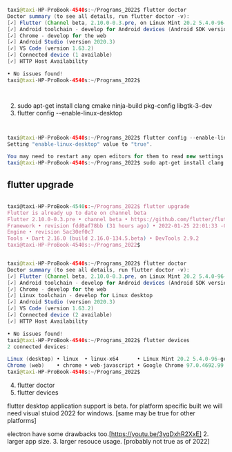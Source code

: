 
```java
taxi@taxi-HP-ProBook-4540s:~/Programs_2022$ flutter doctor
Doctor summary (to see all details, run flutter doctor -v):
[✓] Flutter (Channel beta, 2.10.0-0.3.pre, on Linux Mint 20.2 5.4.0-96-generic, locale en_US.UTF-8)
[✓] Android toolchain - develop for Android devices (Android SDK version 31.0.0)
[✓] Chrome - develop for the web
[✓] Android Studio (version 2020.3)
[✓] VS Code (version 1.63.2)
[✓] Connected device (1 available)
[✓] HTTP Host Availability

• No issues found!
taxi@taxi-HP-ProBook-4540s:~/Programs_2022$ 




```
2.  sudo apt-get install clang cmake ninja-build pkg-config libgtk-3-dev
3. flutter config --enable-linux-desktop
```java


taxi@taxi-HP-ProBook-4540s:~/Programs_2022$ flutter config --enable-linux-desktop
Setting "enable-linux-desktop" value to "true".

You may need to restart any open editors for them to read new settings.
taxi@taxi-HP-ProBook-4540s:~/Programs_2022$ sudo apt-get install clang cmake ninja-build pkg-config libgtk-3-dev
```


## flutter upgrade

```js

taxi@taxi-HP-ProBook-4540s:~/Programs_2022$ flutter upgrade
Flutter is already up to date on channel beta
Flutter 2.10.0-0.3.pre • channel beta • https://github.com/flutter/flutter.git
Framework • revision fdd0af78bb (31 hours ago) • 2022-01-25 22:01:33 -0600
Engine • revision 5ac30ef0c7
Tools • Dart 2.16.0 (build 2.16.0-134.5.beta) • DevTools 2.9.2
taxi@taxi-HP-ProBook-4540s:~/Programs_2022$ 

```
```java

taxi@taxi-HP-ProBook-4540s:~/Programs_2022$ flutter doctor
Doctor summary (to see all details, run flutter doctor -v):
[✓] Flutter (Channel beta, 2.10.0-0.3.pre, on Linux Mint 20.2 5.4.0-96-generic, locale en_US.UTF-8)
[✓] Android toolchain - develop for Android devices (Android SDK version 31.0.0)
[✓] Chrome - develop for the web
[✓] Linux toolchain - develop for Linux desktop
[✓] Android Studio (version 2020.3)
[✓] VS Code (version 1.63.2)
[✓] Connected device (2 available)
[✓] HTTP Host Availability

• No issues found!
taxi@taxi-HP-ProBook-4540s:~/Programs_2022$ flutter devices
2 connected devices:

Linux (desktop) • linux  • linux-x64      • Linux Mint 20.2 5.4.0-96-generic
Chrome (web)    • chrome • web-javascript • Google Chrome 97.0.4692.99
taxi@taxi-HP-ProBook-4540s:~/Programs_2022$ 
```
4. flutter doctor
4. flutter devices




flutter desktop application support is beta.
for platform specific built we will need visual stuiod 2022 for windows. [same may be true for other platforms]


electron have some drawbacks too.[https://youtu.be/3yqDxhR2XxE]
2. larger app size.
3. larger resouce usage. [probably not true as of 2022]


